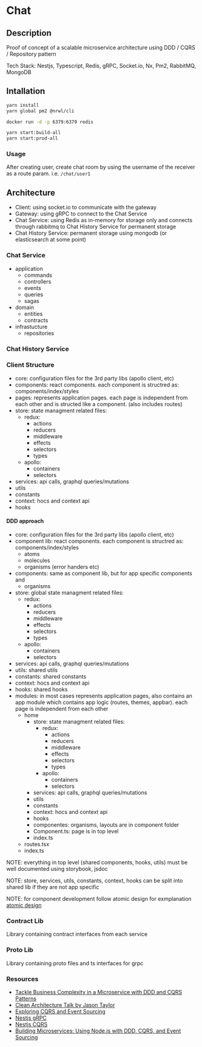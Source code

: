 # Chat

## Description

Proof of concept of a scalable microservice architecture using DDD / CQRS / Repository pattern

Tech Stack: Nestjs, Typescript, Redis, gRPC, Socket.io, Nx, Pm2, RabbitMQ, MongoDB

## Intallation
```bash
yarn install
yarn global pm2 @nrwl/cli

docker run -d -p 6379:6379 redis

yarn start:build-all
yarn start:prod-all
```

### Usage

After creating user, create chat room by using the username of the receiver as a route param. i.e. `/chat/user1`

## Architecture
 * Client: using socket.io to communicate with the gateway
 * Gateway: using gRPC to connect to the Chat Service
 * Chat Service: using Redis as in-memory for storage only and connects through rabbitmq to Chat History Service for permanent storage
 * Chat History Service: permanent storage using mongodb (or elasticsearch at some point)

### Chat Service 
 - application
   - commands
   - controllers
   - events
   - queries
   - sagas
 - domain
   - entities
   - contracts
 - infrastucture
   - repositories

### Chat History Service 

### Client Structure
 - core: configuration files for the 3rd party libs (apollo client, etc)
 - components: react components. each component is structred as: components/index/styles
 - pages: represents application pages. each page is independent from each other and is structed like a component. (also includes routes)
 - store: state managment related files:
   - redux: 
     - actions
     - reducers
     - middleware
     - effects
     - selectors
     - types
   - apollo: 
     - containers
     - selectors
 - services: api calls, graphql queries/mutations
 - utils
 - constants
 - context: hocs and context api
 - hooks
 
 #### DDD approach
 
 - core: configuration files for the 3rd party libs (apollo client, etc)
 - component lib: react components. each component is structred as: components/index/styles
   - atoms
   - molecules
   - organisms (error handers etc)
 - components: same as component lib, but for app specific components and
   - organisms
 - store: global state managment related files:
   - redux: 
     - actions
     - reducers
     - middleware
     - effects
     - selectors
     - types
   - apollo: 
     - containers
     - selectors
 - services: api calls, graphql queries/mutations
 - utils: shared utils
 - constants: shared constants
 - context: hocs and context api
 - hooks: shared hooks
 - modules: in most cases represents application pages, also contains an app module which contains app logic (routes, themes, appbar). each page is independent from each other
   - home
     - store: state managment related files:
       - redux: 
         - actions
         - reducers
         - middleware
         - effects
         - selectors
         - types
       - apollo: 
         - containers
         - selectors
     - services: api calls, graphql queries/mutations
     - utils
     - constants
     - context: hocs and context api
     - hooks
     - componentes: organisms, layouts are in component folder
     - Component.ts: page is in top level
     - index.ts
   - routes.tsx
   - index.ts
 
 NOTE: everything in top level (shared components, hooks, utils) must be well documented using storybook, jsdoc

 NOTE: store, services, utils, constants, context, hooks can be split into shared lib if they are not app specific
 
 NOTE: for component development follow atomic design
 for exmplanation [atomic design](https://atomicdesign.bradfrost.com/chapter-2/)
 
### Contract Lib 
  
Library containing contract interfaces from each service

### Proto Lib 
  
Library containing proto files and ts interfaces for grpc

### Resources
 - [Tackle Business Complexity in a Microservice with DDD and CQRS Patterns](https://docs.microsoft.com/en-us/dotnet/architecture/microservices/microservice-ddd-cqrs-patterns/)
 - [Clean Architecture Talk by Jason Taylor](https://www.youtube.com/watch?v=dK4Yb6-LxAk)
 - [Exploring CQRS and Event Sourcing](https://docs.microsoft.com/en-us/previous-versions/msp-n-p/jj554200(v=pandp.10))
 - [Nestjs gRPC](https://docs.nestjs.com/microservices/grpc)
 - [Nestjs CQRS](https://docs.nestjs.com/recipes/cqrs)
 - [Building Microservices: Using Node.js with DDD, CQRS, and Event Sourcing](https://medium.com/@qasimsoomro/building-microservices-using-node-js-with-ddd-cqrs-and-event-sourcing-part-1-of-2-52e0dc3d81df)
